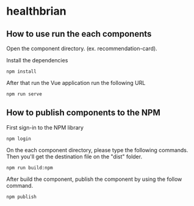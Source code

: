 # healthbrian

## How to use run the each components
Open the component directory. (ex. recommendation-card).

Install the dependencies
```
npm install
```
After that run the Vue application run the following URL
```
npm run serve
```

## How to publish components to the NPM
First sign-in to the NPM library
```
npm login
```
On the each component directory, please type the following commands. Then you'll get the destination file on the "dist" folder.
```
npm run build:npm
```
After build the component, publish the component by using the follow command.
```
npm publish
```

